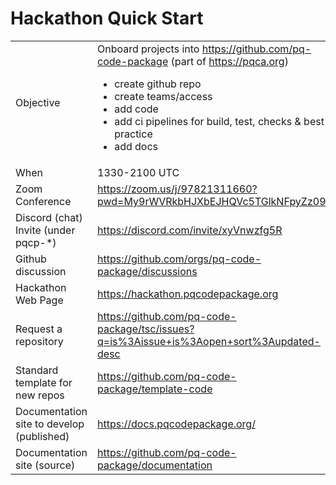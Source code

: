 [//]: # (SPDX-License-Identifier: CC-BY-4.0)
# Hackathon Quick Start

|     |     |
| --- | --- |
| Objective | Onboard projects into https://github.com/pq-code-package (part of https://pqca.org)<ul><li>create github repo <li>create teams/access <li>add code <li>add ci pipelines for build, test, checks & best practice<li>add docs</ul>|
| When | 1330-2100 UTC |
| Zoom Conference | https://zoom.us/j/97821311660?pwd=My9rWVRkbHJXbEJHQVc5TGlkNFpyZz09 |
| Discord (chat) Invite (under pqcp-*) | https://discord.com/invite/xyVnwzfg5R |
| Github discussion | https://github.com/orgs/pq-code-package/discussions |
| Hackathon Web Page | https://hackathon.pqcodepackage.org |
| Request a repository | https://github.com/pq-code-package/tsc/issues?q=is%3Aissue+is%3Aopen+sort%3Aupdated-desc |
| Standard template for new repos | https://github.com/pq-code-package/template-code |
| Documentation site to develop (published) | https://docs.pqcodepackage.org/ |
| Documentation site (source) | https://github.com/pq-code-package/documentation |